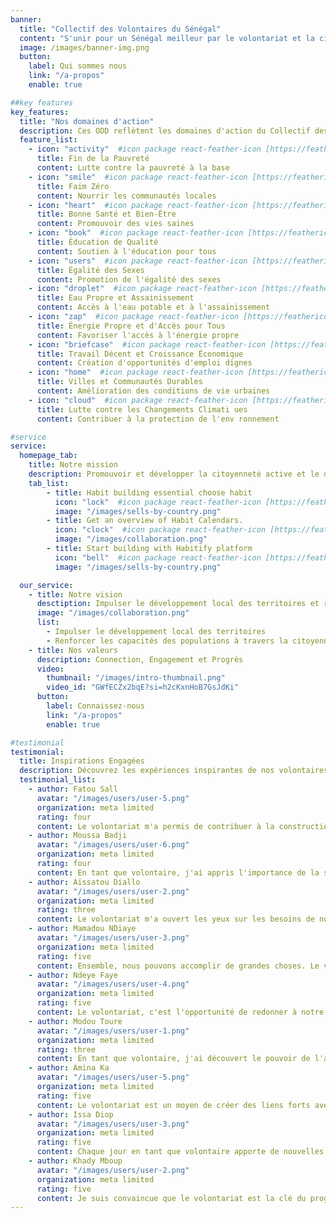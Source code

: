```yaml
---
banner:
  title: "Collectif des Volontaires du Sénégal"
  content: "S'unir pour un Sénégal meilleur par le volontariat et la citoyenneté active."
  image: /images/banner-img.png
  button:
    label: Qui sommes nous
    link: "/a-propos"
    enable: true

##key features
key_features:
  title: "Nos domaines d'action"
  description: Ces ODD reflètent les domaines d'action du Collectif des Volontaires du Sénégal et son engagement en faveur du développement durable.
  feature_list:
    - icon: "activity"  #icon package react-feather-icon [https://feathericons.com/]
      title: Fin de la Pauvreté
      content: Lutte contre la pauvreté à la base
    - icon: "smile"  #icon package react-feather-icon [https://feathericons.com/]
      title: Faim Zéro
      content: Nourrir les communautés locales
    - icon: "heart"  #icon package react-feather-icon [https://feathericons.com/]
      title: Bonne Santé et Bien-Être
      content: Promouvoir des vies saines
    - icon: "book"  #icon package react-feather-icon [https://feathericons.com/]
      title: Éducation de Qualité
      content: Soutien à l'éducation pour tous
    - icon: "users"  #icon package react-feather-icon [https://feathericons.com/]
      title: Égalité des Sexes
      content: Promotion de l'égalité des sexes
    - icon: "droplet"  #icon package react-feather-icon [https://feathericons.com/]
      title: Eau Propre et Assainissement
      content: Accès à l'eau potable et à l'assainissement
    - icon: "zap"  #icon package react-feather-icon [https://feathericons.com/]
      title: Énergie Propre et d'Accès pour Tous
      content: Favoriser l'accès à l'énergie propre
    - icon: "briefcase"  #icon package react-feather-icon [https://feathericons.com/]
      title: Travail Décent et Croissance Économique
      content: Création d'opportunités d'emploi dignes
    - icon: "home"  #icon package react-feather-icon [https://feathericons.com/]
      title: Villes et Communautés Durables
      content: Amélioration des conditions de vie urbaines
    - icon: "cloud"  #icon package react-feather-icon [https://feathericons.com/]
      title: Lutte contre les Changements Climati ues
      content: Contribuer à la protection de l'env ronnement

#service
service:
  homepage_tab:
    title: Notre mission
    description: Promouvoir et développer la citoyenneté active et le développement des territoires à travers le volontariat et les activités de services à la communauté.
    tab_list:
        - title: Habit building essential choose habit
          icon: "lock"  #icon package react-feather-icon [https://feathericons.com/]
          image: "/images/sells-by-country.png"
        - title: Get an overview of Habit Calendars.
          icon: "clock"  #icon package react-feather-icon [https://feathericons.com/]
          image: "/images/collaboration.png"
        - title: Start building with Habitify platform
          icon: "bell"  #icon package react-feather-icon [https://feathericons.com/]
          image: "/images/sells-by-country.png"

  our_service:
    - title: Notre vision
      desctiption: Impulser le développement local des territoires et renforcer les capacités des populations à travers la citoyenneté active, le volontariat et le progrès social.
      image: "/images/collaboration.png"
      list:
        - Impulser le développement local des territoires
        - Renforcer les capacités des populations à travers la citoyenneté active, le volontariat et le progrès social.
    - title: Nos valeurs
      description: Connection, Engagement et Progrès
      video:
        thumbnail: "/images/intro-thumbnail.png"
        video_id: "GWfECZx2bqE?si=h2cKxnHoB7GsJdKi"
      button:
        label: Connaissez-nous
        link: "/a-propos"
        enable: true

#testimonial
testimonial:
  title: Inspirations Engagées
  description: Découvrez les expériences inspirantes de nos volontaires dévoués qui œuvrent pour un Sénégal meilleur
  testimonial_list:
    - author: Fatou Sall
      avatar: "/images/users/user-5.png"
      organization: meta limited
      rating: four
      content: Le volontariat m'a permis de contribuer à la construction de notre communauté. Chaque action compte, et je suis fière de faire partie du changement.
    - author: Moussa Badji
      avatar: "/images/users/user-6.png"
      organization: meta limited
      rating: four
      content: En tant que volontaire, j'ai appris l'importance de la solidarité. Notre travail a un impact réel sur les vies des personnes que nous aidons.
    - author: Aïssatou Diallo
      avatar: "/images/users/user-2.png"
      organization: meta limited
      rating: three
      content: Le volontariat m'a ouvert les yeux sur les besoins de notre communauté. C'est une expérience enrichissante qui m'a fait grandir en tant que citoyenne.
    - author: Mamadou NDiaye
      avatar: "/images/users/user-3.png"
      organization: meta limited
      rating: five
      content: Ensemble, nous pouvons accomplir de grandes choses. Le volontariat nous unit et nous aide à réaliser des projets qui font la différence.
    - author: Ndeye Faye
      avatar: "/images/users/user-4.png"
      organization: meta limited
      rating: five
      content: Le volontariat, c'est l'opportunité de redonner à notre communauté. C'est une source de fierté et de satisfaction personnelle.
    - author: Modou Toure
      avatar: "/images/users/user-1.png"
      organization: meta limited
      rating: three
      content: En tant que volontaire, j'ai découvert le pouvoir de l'action collective. Nous travaillons main dans la main pour bâtir un avenir meilleur.
    - author: Amina Ka
      avatar: "/images/users/user-5.png"
      organization: meta limited
      rating: five
      content: Le volontariat est un moyen de créer des liens forts avec les autres volontaires. Ensemble, nous sommes une force positive pour notre pays.
    - author: Issa Diop
      avatar: "/images/users/user-3.png"
      organization: meta limited
      rating: five
      content: Chaque jour en tant que volontaire apporte de nouvelles opportunités d'apprentissage. Je suis reconnaissant de cette expérience inspirante.
    - author: Khady Mboup
      avatar: "/images/users/user-2.png"
      organization: meta limited
      rating: five
      content: Je suis convaincue que le volontariat est la clé du progrès. En tant que volontaire, je travaille pour un Sénégal plus fort et plus solidaire.
---
```

